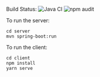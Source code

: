 Build Status:
![Java CI](https://github.com/mattjonesorg/DMRTechnologyKafka/workflows/Java%20CI/badge.svg?branch=master)
![npm audit](https://github.com/mattjonesorg/DMRTechnologyKafka/workflows/npm%20audit/badge.svg?branch=master)

To run the server: 
~~~~
cd server 
mvn spring-boot:run
~~~~

To run the client:
~~~~
cd client
npm install
yarn serve
~~~~

